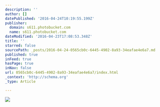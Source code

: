 ```yaml
---
description: ''
author: []
datePublished: '2016-04-24T10:19:55.199Z'
publisher:
  domain: s611.photobucket.com
  name: s611.photobucket.com
dateModified: '2016-04-23T17:08:53.348Z'
title: ''
starred: false
sourcePath: _posts/2016-04-24-0565cb0c-6445-4902-8a93-34eafae4e6a7.md
published: true
inFeed: true
hasPage: true
inNav: false
url: 0565cb0c-6445-4902-8a93-34eafae4e6a7/index.html
_context: 'http://schema.org'
_type: Article

---
```

![](http://i611.photobucket.com/albums/tt191/Leda_Grace_Rasmussen/2016-04-21%2020.10.36_zpslvms8pow.jpg?1461429624434&1461430581056&1461430608136&1461430714044)